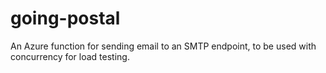 # going-postal
An Azure function for sending email to an SMTP endpoint, to be used with concurrency for load testing.
